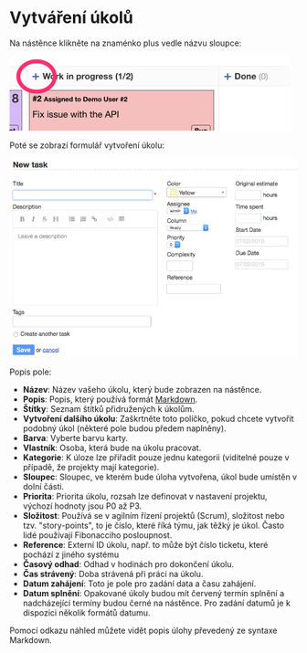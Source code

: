 Vytváření úkolů
==============

Na nástěnce klikněte na znaménko plus vedle názvu sloupce:

![Vytváření úkolů z nástěnky](../screenshots/task-creation-board.png)

Poté se zobrazí formulář vytvoření úkolu:

![Formulář pro tvorbu úkolů](../screenshots/task-creation-form.png)

Popis pole:

- **Název**: Název vašeho úkolu, který bude zobrazen na nástěnce.
- **Popis**: Popis, který používá formát [Markdown](syntax-guide.markdown).
- **Štítky**: Seznam štítků přidružených k úkolům.
- **Vytvoření dalšího úkolu**: Zaškrtněte toto políčko, pokud chcete vytvořit podobný úkol (některé pole budou předem naplněny).
- **Barva**: Vyberte barvu karty.
- **Vlastník**: Osoba, která bude na úkolu pracovat.
- **Kategorie**: K úloze lze přiřadit pouze jednu kategorii (viditelné pouze v případě, že projekty mají kategorie).
- **Sloupec**: Sloupec, ve kterém bude úloha vytvořena, úkol bude umístěn v dolní části.
- **Priorita**: Priorita úkolu, rozsah lze definovat v nastavení projektu, výchozí hodnoty jsou P0 až P3.
- **Složitost**: Používá se v agilním řízení projektů (Scrum), složitost nebo tzv. "story-points", to je číslo, které říká týmu, jak těžký je úkol. Často lidé používají Fibonacciho posloupnost.
- **Reference**: Externí ID úkolu, např. to může být číslo ticketu, které pochází z jiného systému
- **Časový odhad**: Odhad v hodinách pro dokončení úkolu.
- **Čas strávený**: Doba strávená při práci na úkolu.
- **Datum zahájení**: Toto je pole pro zadání data a času zahájení.
- **Datum splnění**: Opakované úkoly budou mít červený termín splnění a nadcházející termíny budou černé na nástěnce. Pro zadání datumů je k dispozici několik formátů datumu.

Pomocí odkazu náhled můžete vidět popis úlohy převedený ze syntaxe Markdown.